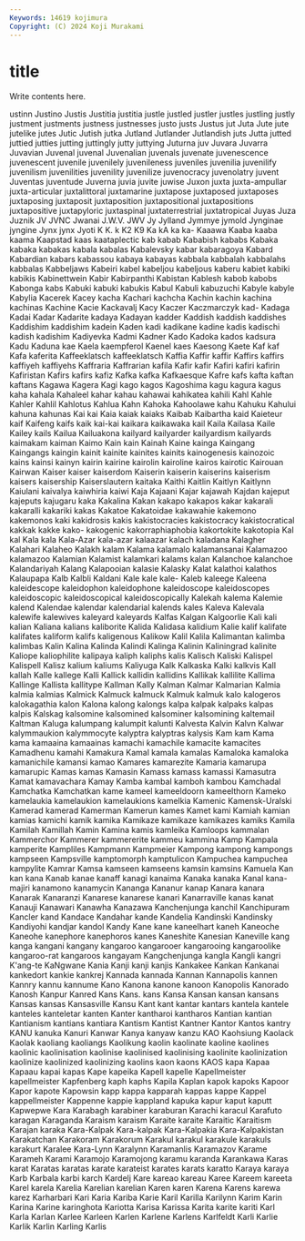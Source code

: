 ```yaml
---
Keywords: 14619 kojimura
Copyright: (C) 2024 Koji Murakami
---
```


# title

Write contents here.



ustinn Justino Justis Justitia justitia justle justled justler
justles justling justly justment justments justness justnesses justo justs Justus
jut Juta Jute jute jutelike jutes Jutic Jutish jutka Jutland
Jutlander Jutlandish juts Jutta jutted juttied jutties jutting juttingly jutty
juttying Juturna juv Juvara Juvarra Juvavian Juvenal juvenal Juvenalian juvenals
juvenate juvenescence juvenescent juvenile juvenilely juvenileness juveniles juvenilia juvenilify juvenilism
juvenilities juvenility juvenilize juvenocracy juvenolatry juvent Juventas juventude Juverna juvia
juvite juwise Juxon juxta juxta-ampullar juxta-articular juxtalittoral juxtamarine juxtapose juxtaposed
juxtaposes juxtaposing juxtaposit juxtaposition juxtapositional juxtapositions juxtapositive juxtapyloric juxtaspinal juxtaterrestrial
juxtatropical Juyas Juza Juznik JV JVNC Jwanai J.W.V. JWV Jy
Jylland Jymmye jymold Jynginae jyngine Jynx jynx Jyoti K K.
k K2 K9 Ka kA ka ka- Kaaawa Kaaba kaaba
kaama Kaapstad kaas kaataplectic kab kabab Kababish kababs Kabaka kabaka
kabakas kabala kabalas Kabalevsky kabar kabaragoya Kabard Kabardian kabars kabassou
kabaya kabayas kabbala kabbalah kabbalahs kabbalas Kabbeljaws Kabeiri kabel kabeljou
kabeljous kaberu kabiet kabiki kabikis Kabinettwein Kabir Kabirpanthi Kabistan Kablesh
kabob kabobs Kabonga kabs Kabuki kabuki kabukis Kabul Kabuli kabuzuchi
Kabyle kabyle Kabylia Kacerek Kacey kacha Kachari kachcha Kachin kachin
kachina kachinas Kachine Kacie Kackavalj Kacy Kaczer Kaczmarczyk kad- Kadaga
Kadai Kadar Kadarite kadaya Kadayan kadder Kaddish kaddish kaddishes Kaddishim
kaddishim kadein Kaden kadi kadikane kadine kadis kadischi kadish kadishim
Kadiyevka Kadmi Kadner Kado Kadoka kados kadsura Kadu Kaduna kae
Kaela kaempferol Kaenel kaes Kaesong Kaete Kaf kaf Kafa kaferita
Kaffeeklatsch kaffeeklatsch Kaffia Kaffir kaffir Kaffirs kaffirs kaffiyeh kaffiyehs Kaffraria
Kaffrarian kafila Kafir kafir Kafiri kafiri kafirin Kafiristan Kafirs kafirs
kafiz Kafka kafka Kafkaesque Kafre kafs kafta kaftan kaftans Kagawa
Kagera Kagi kago kagos Kagoshima kagu kagura kagus kaha kahala
Kahaleel kahar kahau kahawai kahikatea kahili Kahl Kahle Kahler Kahlil
Kahlotus Kahlua Kahn Kahoka Kahoolawe kahu Kahuku Kahului kahuna kahunas
Kai kai Kaia kaiak kaiaks Kaibab Kaibartha kaid Kaieteur kaif
Kaifeng kaifs kaik kai-kai kaikara kaikawaka kail Kaila Kailasa Kaile
Kailey kails Kailua Kailuakona kailyard kailyarder kailyardism kailyards kaimakam kaiman
Kaimo Kain kain Kainah Kaine kainga Kaingang Kaingangs kaingin kainit
kainite kainites kainits kainogenesis kainozoic kains kainsi kainyn kairin kairine
kairolin kairoline kairos kairotic Kairouan Kairwan Kaiser kaiser kaiserdom Kaiserin
kaiserin kaiserins kaiserism kaisers kaisership Kaiserslautern kaitaka Kaithi Kaitlin Kaitlyn
Kaitlynn Kaiulani kaivalya kaiwhiria kaiwi Kaja Kajaani Kajar kajawah Kajdan
kajeput kajeputs kajugaru kaka Kakalina Kakan kakapo kakapos kakar kakarali
kakaralli kakariki kakas Kakatoe Kakatoidae kakawahie kakemono kakemonos kaki kakidrosis
kakis kakistocracies kakistocracy kakistocratical kakkak kakke kako- kakogenic kakorraphiaphobia kakortokite
kakotopia Kal kal Kala kala Kala-Azar kala-azar kalaazar kalach kaladana
Kalagher Kalahari Kalaheo Kalakh kalam Kalama kalamalo kalamansanai Kalamazoo kalamazoo
Kalamian Kalamist kalamkari kalams kalan Kalanchoe kalanchoe Kalandariyah Kalang Kalapooian
kalasie Kalasky Kalat kalathoi kalathos Kalaupapa Kalb Kalbli Kaldani Kale
kale kale- Kaleb kaleege Kaleena kaleidescope kaleidophon kaleidophone kaleidoscope kaleidoscopes
kaleidoscopic kaleidoscopical kaleidoscopically Kalekah kalema Kalemie kalend Kalendae kalendar kalendarial
kalends kales Kaleva Kalevala kalewife kalewives kaleyard kaleyards Kalfas Kalgan
Kalgoorlie Kali kali kalian Kaliana kalians kaliborite Kalida Kalidasa kalidium
Kalie kalif kalifate kalifates kaliform kalifs kaligenous Kalikow Kalil Kalila
Kalimantan kalimba kalimbas Kalin Kalina Kalinda Kalindi Kalinga Kalinin Kaliningrad
kalinite Kaliope kaliophilite kalipaya kaliph kaliphs kalis Kalisch Kaliski Kalispel
Kalispell Kalisz kalium kaliums Kaliyuga Kalk Kalkaska Kalki kalkvis Kall
kallah Kalle kallege Kalli Kallick kallidin kallidins Kallikak kallilite Kallima
Kallinge Kallista kallitype Kallman Kally Kalman Kalmar Kalmarian Kalmia kalmia
kalmias Kalmick Kalmuck kalmuck Kalmuk kalmuk kalo kalogeros kalokagathia kalon
Kalona kalong kalongs kalpa kalpak kalpaks kalpas kalpis Kalskag kalsomine
kalsomined kalsominer kalsomining kaltemail Kaltman Kaluga kalumpang kalumpit kalunti Kalvesta
Kalvin Kalvn Kalwar kalymmaukion kalymmocyte kalyptra kalyptras kalysis Kam kam
Kama kama kamaaina kamaainas kamachi kamachile kamacite kamacites Kamadhenu kamahi
Kamakura Kamal kamala kamalas Kamaloka kamaloka kamanichile kamansi kamao Kamares
kamarezite Kamaria kamarupa kamarupic Kamas kamas Kamasin Kamass kamass kamassi
Kamasutra Kamat kamavachara Kamay Kamba kambal kamboh kambou Kamchadal Kamchatka
Kamchatkan kame kameel kameeldoorn kameelthorn Kameko kamelaukia kamelaukion kamelaukions kamelkia
Kamenic Kamensk-Uralski Kamerad kamerad Kamerman Kamerun kames Kamet kami Kamiah
kamian kamias kamichi kamik kamika Kamikaze kamikaze kamikazes kamiks Kamila
Kamilah Kamillah Kamin Kamina kamis kamleika Kamloops kammalan Kammerchor Kammerer
kammererite kammeu kammina Kamp Kampala kamperite Kampliles Kampmann Kampmeier Kampong
kampong kampongs kampseen Kampsville kamptomorph kamptulicon Kampuchea kampuchea kampylite Kamrar
Kamsa kamseen kamseens kamsin kamsins Kamuela Kan kan kana Kanab
kanae kanaff kanagi kanaima Kanaka kanaka Kanal kana-majiri kanamono kanamycin
Kananga Kananur kanap Kanara kanara Kanarak Kanaranzi Kanarese kanarese kanari
Kanarraville kanas kanat Kanauji Kanawari Kanawha Kanazawa Kanchenjunga kanchil Kanchipuram
Kancler kand Kandace Kandahar kande Kandelia Kandinski Kandinsky Kandiyohi kandjar
kandol Kandy Kane kane kaneelhart kaneh Kaneoche Kaneohe kanephore kanephoros
kanes Kaneshite Kanesian Kaneville kang kanga kangani kangany kangaroo kangarooer
kangarooing kangaroolike kangaroo-rat kangaroos kangayam Kangchenjunga kangla Kangli kangri K'ang-te
KaNgwane Kania Kanji kanji kanjis Kankakee Kankan Kankanai kankedort kankie
kankrej Kannada kannada Kannan Kannapolis kannen Kannry kannu kannume Kano
Kanona kanone kanoon Kanopolis Kanorado Kanosh Kanpur Kanred Kans Kans.
kans Kansa Kansan kansan kansans Kansas kansas Kansasville Kansu Kant
kant kantar kantars kantela kantele kanteles kanteletar kanten Kanter kantharoi
kantharos Kantian kantian Kantianism kantians kantiara Kantism Kantist Kantner Kantor
Kantos kantry KANU kanuka Kanuri Kanwar Kanya kanyaw kanzu KAO
Kaohsiung Kaolack Kaolak kaoliang kaoliangs Kaolikung kaolin kaolinate kaoline kaolines
kaolinic kaolinisation kaolinise kaolinised kaolinising kaolinite kaolinization kaolinize kaolinized kaolinizing
kaolins kaon kaons KAOS kapa Kapaa Kapaau kapai kapas Kape
kapeika Kapell kapelle Kapellmeister kapellmeister Kapfenberg kaph kaphs Kapila Kaplan
kapok kapoks Kapoor Kapor kapote Kapowsin kapp kappa kapparah kappas
kappe Kappel kappellmeister Kappenne kappie kappland kapuka kapur kaput kaputt
Kapwepwe Kara Karabagh karabiner karaburan Karachi karacul Karafuto karagan Karaganda
Karaism karaism Karaite karaite Karaitic Karaitism Karajan karaka Kara-Kalpak Kara-kalpak
Kara-Kalpakia Kara-Kalpakistan Karakatchan Karakoram Karakorum Karakul karakul karakule karakuls karakurt
Karalee Kara-Lynn Karalynn Karamanlis Karamazov Karame Karameh Karami Karamojo Karamojong
karamu karanda Karankawa Karas karat Karatas karatas karate karateist karates
karats karatto Karaya karaya Karb Karbala karbi karch Kardelj Kare
kareao kareau Karee Kareem kareeta Karel karela Karelia Karelian karelian
Karen karen Karena Karens karewa karez Karharbari Kari Karia Kariba
Karie Karil Karilla Karilynn Karim Karin Karina Karine karinghota Kariotta
Karisa Karissa Karita karite kariti Karl Karla Karlan Karlee Karleen
Karlen Karlene Karlens Karlfeldt Karli Karlie Karlik Karlin Karling Karlis
